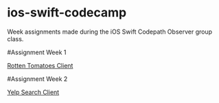 ios-swift-codecamp
===================

Week assignments made during the iOS Swift Codepath Observer group class.

#Assignment Week 1

[Rotten Tomatoes Client](https://github.com/mquesada/ios-swift-codecamp/tree/master/rotten)

#Assignment Week 2

[Yelp Search Client](https://github.com/mquesada/ios-swift-codecamp/tree/master/yelp)
